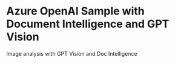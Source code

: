 # Azure OpenAI Sample with Document Intelligence and GPT Vision
Image analysis with GPT Vision and Doc Intelligence
